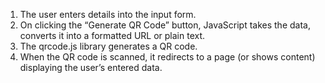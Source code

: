 1. The user enters details into the input form.
2. On clicking the “Generate QR Code” button, JavaScript takes the data, converts it into a formatted URL or plain text.
3. The qrcode.js library generates a QR code.
4. When the QR code is scanned, it redirects to a page (or shows content) displaying the user’s entered data.



